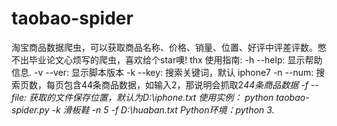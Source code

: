 # taobao-spider
淘宝商品数据爬虫，可以获取商品名称、价格、销量、位置、好评中评差评数。憋不出毕业论文心烦写的爬虫，喜欢给个star噢! thx
使用指南:
  -h  --help:   显示帮助信息.
  -v  --ver:    显示脚本版本
  -k  --key:    搜索关键词，默认 iphone7
  -n  --num:    搜索页数，每页包含44条商品数据，如输入2，那说明会抓取2*44条商品数据
  -f  --file:   获取的文件保存位置，默认为D:\iphone.txt
使用实例：
  python taobao-spider.py -k 滑板鞋 -n 5 -f D:\huaban.txt
Python环境：python 3.*
